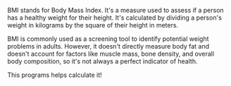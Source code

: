 BMI stands for Body Mass Index. It's a measure used to assess if a person has a healthy weight for their height.
It's calculated by dividing a person's weight in kilograms by the square of their height in meters. 

BMI is commonly used as a screening tool to identify potential weight problems in adults. 
However, it doesn't directly measure body fat and doesn't account for factors like muscle mass, bone density, and overall body composition,
so it's not always a perfect indicator of health.

This programs helps calculate it!
